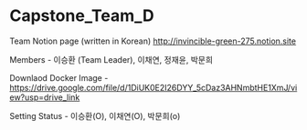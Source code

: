 # Capstone_Team_D

Team Notion page (written in Korean) http://invincible-green-275.notion.site

Members - 이승환 (Team Leader), 이채연, 정재윤, 박문희

Downlaod Docker Image - https://drive.google.com/file/d/1DiUK0E2I26DYY_5cDaz3AHNmbtHE1XmJ/view?usp=drive_link

Setting Status - 이승환(O), 이채연(O), 박문희(o)

